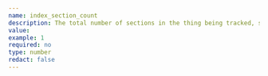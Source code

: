 ```yaml
---
name: index_section_count
description: The total number of sections in the thing being tracked, such as the header or sidebar
value:
example: 1
required: no
type: number
redact: false
---
```


